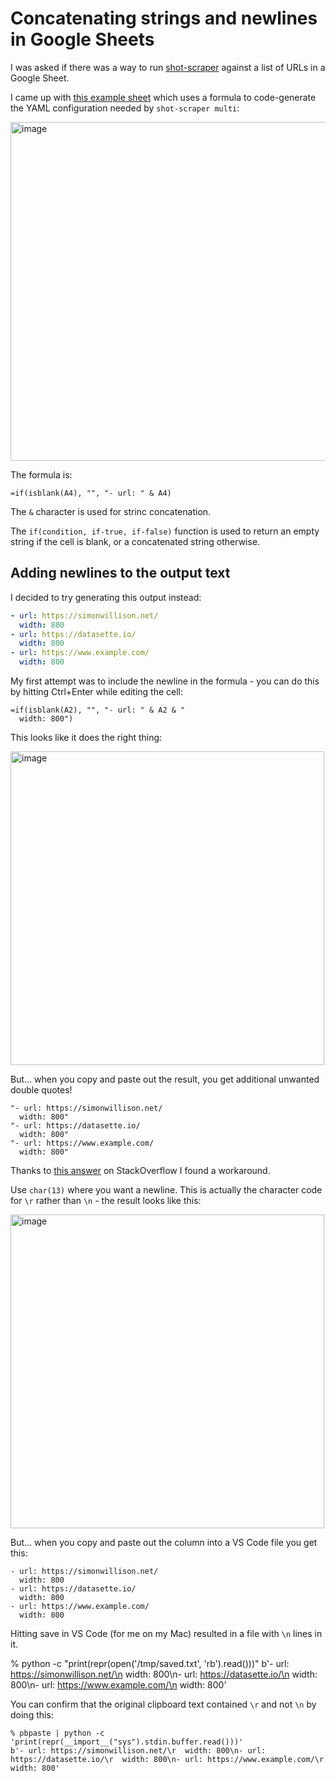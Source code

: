 # Concatenating strings and newlines in Google Sheets

I was asked if there was a way to run [shot-scraper](https://github.com/simonw/shot-scraper) against a list of URLs in a Google Sheet.

I came up with [this example sheet](https://docs.google.com/spreadsheets/d/1VCrG1VzGtdv0DxCdCFf7G8yIurd63O6rvp1FkLyp4kI/edit#gid=0) which uses a formula to code-generate the YAML configuration needed by `shot-scraper multi`:

<img width="542" alt="image" src="https://user-images.githubusercontent.com/9599/158430766-cc4b7e3d-2ff8-4ab1-a83c-a80ba65244a9.png">

The formula is:

    =if(isblank(A4), "", "- url: " & A4)

The `&` character is used for strinc concatenation.

The `if(condition, if-true, if-false)` function is used to return an empty string if the cell is blank, or a concatenated string otherwise.

## Adding newlines to the output text

I decided to try generating this output instead:

```yaml
- url: https://simonwillison.net/
  width: 800
- url: https://datasette.io/
  width: 800
- url: https://www.example.com/
  width: 800
```

My first attempt was to include the newline in the formula - you can do this by hitting Ctrl+Enter while editing the cell:

```
=if(isblank(A2), "", "- url: " & A2 & "
  width: 800")
```
This looks like it does the right thing:

<img width="502" alt="image" src="https://user-images.githubusercontent.com/9599/158431961-c0063dc3-ccf9-4173-9a08-126514416042.png">

But... when you copy and paste out the result, you get additional unwanted double quotes!

```
"- url: https://simonwillison.net/
  width: 800"
"- url: https://datasette.io/
  width: 800"
"- url: https://www.example.com/
  width: 800"
```
Thanks to [this answer](https://webapps.stackexchange.com/a/104802) on StackOverflow I found a workaround.

Use `char(13)` where you want a newline. This is actually the character code for `\r` rather than `\n` - the result looks like this:

<img width="502" alt="image" src="https://user-images.githubusercontent.com/9599/158432445-72ded18f-d406-46f9-8918-e7cada57b9d2.png">

But... when you copy and paste out the column into a VS Code file you get this:
```
- url: https://simonwillison.net/
  width: 800
- url: https://datasette.io/
  width: 800
- url: https://www.example.com/
  width: 800
```
Hitting save in VS Code (for me on my Mac) resulted in a file with `\n` lines in it.

% python -c "print(repr(open('/tmp/saved.txt', 'rb').read()))"
b'- url: https://simonwillison.net/\n  width: 800\n- url: https://datasette.io/\n  width: 800\n- url: https://www.example.com/\n  width: 800'

You can confirm that the original clipboard text contained `\r` and not `\n` by doing this:

```
% pbpaste | python -c 'print(repr(__import__("sys").stdin.buffer.read()))'
b'- url: https://simonwillison.net/\r  width: 800\n- url: https://datasette.io/\r  width: 800\n- url: https://www.example.com/\r  width: 800'
```
